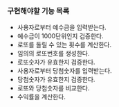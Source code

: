 ### 구현해야할 기능 목록

- 사용자로부터 예수금을 입력받는다.
- 예수금이 1000단위인지 검증한다.
- 로또를 돌릴 수 있는 횟수를 계산한다.
- 임의의 로또번호를 생성한다.
- 로또숫자가 유효한지 검증한다.
- 사용자로부터 당첨숫자를 입력받는다.
- 당첨숫자가 유효한지 검증한다.
- 로또와 당첨숫자를 비교한다.
- 수익률을 계산한다.